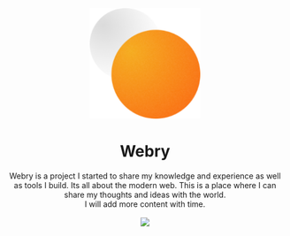 <div align="center">
<img width="200px" src="https://raw.githubusercontent.com/MindLaborDev/blog/master/public/android-chrome-192x192.png?token=GHSAT0AAAAAACBSBYHI7QGML3UFGAZYVRYGZB6UTCQ"/> 
<h1 align="center">Webry</h1>
<p>Webry is a project I started to share my knowledge and experience as well as tools I build. Its all about the modern web. This is a place where I can share my thoughts and ideas with the world.<br>I will add more content with time.</p>
  
<a href="https://github.com/MindLaborDev/blog/tree/post-2/src/content/blog">
<img align="center" src="https://img.shields.io/badge/Edit%20Articles-f8831b?style=for-the-badge"/>
</a>
 
</div>

